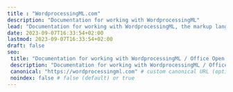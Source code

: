 ```yaml
---
title : "WordprocessingML.com"
description: "Documentation for working with WordprocessingML"
lead: "Documentation for working with WordprocessingML, the markup language for DOCX"
date: 2023-09-07T16:33:54+02:00
lastmod: 2023-09-07T16:33:54+02:00
draft: false
seo:
 title: "Documentation for working with WordprocessingML / Office Open XML (OOXML)" # custom title (optional)
 description: "Documentation for working with WordprocessingML / Office Open XML (OOXML)" # custom description (recommended)
 canonical: "https://wordprocessingml.com" # custom canonical URL (optional)
 noindex: false # false (default) or true
---
```

